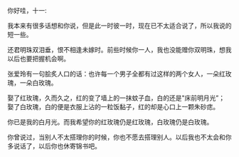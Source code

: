 你好哇，十一:

我本来有很多话想和你说，但是此一时彼一时，现在已不太适合说了，所以我说的短一些。

还君明珠双泪垂，恨不相逢未嫁时。前些时候你一人，我也没能赠你双明珠，想我以后也要把握机会啊。

张爱玲有一句脍炙人口的话：也许每一个男子全都有过这样的两个女人，一朵红玫瑰，一朵白玫瑰。

娶了红玫瑰，久而久之，红的变了墙上的一抹蚊子血，白的还是"床前明月光”；
娶了白玫瑰，白的便是衣服上沾的一粒饭黏子，红的却是心口上一颗朱砂痣。

你已是我的白月光。而我希望你的红玫瑰仍是红玫瑰，白玫瑰仍是白玫瑰。

你曾说过，当别人不太搭理你的时候，你也不愿去搭理别人。以后我也不太会和你多说话了，以后你也休寄锦书吧。
